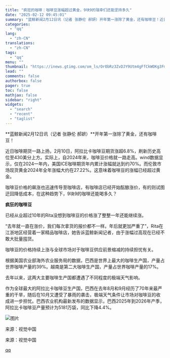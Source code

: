 ```yaml
---
title: "疯狂的咖啡：咖啡豆涨幅超过黄金，9块9的瑞幸们还能坚持多久"
date: "2025-02-12 09:45:01"
summary: "蓝鲸新闻2月12日讯（记者 张静伦 郝妍）开年第一涨除了黄金，还有咖啡豆！近日咖啡期货一路上扬，2月..."
categories:
  - "qq"
lang:
  - "zh-CN"
translations:
  - "zh-CN"
tags:
  - "qq"
menu: ""
thumbnail: "https://inews.gtimg.com/om_ls/OrObRz3ZvDJY9Utm4gFfCkWOKg3FmJeagtzwq1CM6OMWEAA_640360/0"
lead: ""
comments: false
authorbox: false
pager: true
toc: false
mathjax: false
sidebar: "right"
widgets:
  - "search"
  - "recent"
  - "taglist"
---
```


**蓝鲸新闻2月12日讯（记者 张静伦 郝妍）**开年第一涨除了黄金，还有咖啡豆！

近日咖啡期货一路上扬，2月10日，阿拉比卡咖啡豆期货涨超6.8%，刷新历史高位至430美分上方。实际上，自2024年来，咖啡豆价格就一路走高。wind数据显示，仅在2024一年内，美国ICE咖啡期货年内累计涨幅就达到约70%。而伦敦市场现货黄金2024年全年涨幅大约在27.22%。这意味着咖啡豆的涨幅已经超过黄金。

咖啡豆价格的飙涨也迅速传导至咖啡店，有咖啡店已经开始酝酿涨价，有的则试图迂回降低成本，在这种趋势下，9块9的咖啡还能喝多久？

**疯狂的咖啡豆**

  


已经从业超过10年的Rita没想到咖啡豆的价格涨了整整一年还能继续涨。

“去年就一直在涨价，我们每次拿货的报价都不一样。年后就更加严重了”，Rita在江浙地区经营着一家精品咖啡店，她告诉蓝鲸新闻记者，由于涨幅过高现在已经不敢大批量囤货。

咖啡豆的价格持续上涨与全球市场对于咖啡豆供应前景缩减的持续担忧有关。

根据美国农业部海外农业服务局的数据，巴西是世界上最大的咖啡生产国，产量占世界咖啡产量的39%。越南是第二大咖啡生产国，产量占世界咖啡产量的17%。

去年以来，这两大主要咖啡生产国都遭遇了不同程度的极端天气影响。

作为全球最大的阿拉比卡咖啡豆生产国，巴西在去年8月和9月经历了70年来最严重的干旱，随后在10月又遭受了暴雨的袭击，极端天气条件让市场对咖啡豆的收成进一步担忧。巴西农业机构最新发布的数据显示，巴西2025年到2026年产季，阿拉比卡咖啡豆产量预计为5181万袋，同比下降4.4%。

![图片](https://inews.gtimg.com/news_bt/OsgXcEn20SOlkjelUAud1G2sRGST-LBA0F31BS6Kwfn1kAA/641)

来源：视觉中国

来源：视觉中国

[qq](https://new.qq.com/rain/a/20250212A02C2A00)

